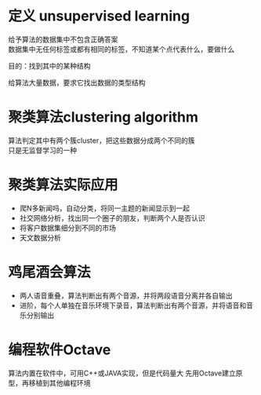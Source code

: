 # 定义 unsupervised learning
给予算法的数据集中不包含正确答案  
数据集中无任何标签或都有相同的标签，不知道某个点代表什么，要做什么

目的：找到其中的某种结构

给算法大量数据，要求它找出数据的类型结构

# 聚类算法clustering algorithm
算法判定其中有两个簇cluster，把这些数据分成两个不同的簇  
只是无监督学习的一种

# 聚类算法实际应用
- 爬N多新闻吗，自动分类，将同一主题的新闻显示到一起
- 社交网络分析，找出同一个圈子的朋友，判断两个人是否认识
- 将客户数据集细分到不同的市场
- 天文数据分析

# 鸡尾酒会算法
- 两人语音重叠，算法判断出有两个音源，并将两段语音分离并各自输出
- 进阶，每个人单独在音乐环境下录音，算法判断出有两个音源，并将语音和音乐分别输出

# 编程软件Octave
算法内置在软件中，可用C++或JAVA实现，但是代码量大
先用Octave建立原型，再移植到其他编程环境